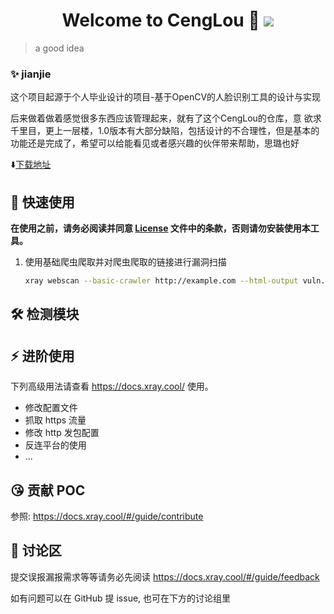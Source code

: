 <h1 align<h1 align="center">Welcome to CengLou 👋  <img src="https://img.shields.io/badge/CengLou-ULis-blue"/></h1>   

> a good idea  

### ✨ jianjie
这个项目起源于个人毕业设计的项目-基于OpenCV的人脸识别工具的设计与实现  

后来做着做着感觉很多东西应该管理起来，就有了这个CengLou的仓库，意 欲求千里目，更上一层楼，1.0版本有大部分缺陷，包括设计的不合理性，但是基本的功能还是完成了，希望可以给能看见或者感兴趣的伙伴带来帮助，思璐也好  

⬇️[下载地址](https://github.com/Hiiam9)

## 🚀 快速使用
**在使用之前，请务必阅读并同意 [License](https://github.com/chaitin/xray/blob/master/LICENSE.md) 文件中的条款，否则请勿安装使用本工具。**
1. 使用基础爬虫爬取并对爬虫爬取的链接进行漏洞扫描
    
    ```bash
    xray webscan --basic-crawler http://example.com --html-output vuln.html
    ```
## 🛠 检测模块
## ⚡️ 进阶使用

下列高级用法请查看 https://docs.xray.cool/ 使用。

 - 修改配置文件
 - 抓取 https 流量
 - 修改 http 发包配置
 - 反连平台的使用
 - ...

## 😘 贡献 POC

参照: https://docs.xray.cool/#/guide/contribute

## 📝 讨论区

提交误报漏报需求等等请务必先阅读 https://docs.xray.cool/#/guide/feedback

如有问题可以在 GitHub 提 issue, 也可在下方的讨论组里
